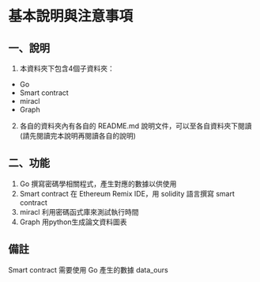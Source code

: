 # 基本說明與注意事項

## 一、說明

1. 本資料夾下包含4個子資料夾：
- Go
- Smart contract  
- miracl  
- Graph  

2. 各自的資料夾內有各自的 README.md 說明文件，可以至各自資料夾下閱讀 (請先閱讀完本說明再閱讀各自的說明)

## 二、功能

1. Go 撰寫密碼學相關程式，產生對應的數據以供使用  
2. Smart contract 在 Ethereum Remix IDE，用 solidity 語言撰寫 smart contract
3. miracl 利用密碼函式庫來測試執行時間  
4. Graph 用python生成論文資料圖表  

## 備註

Smart contract 需要使用 Go 產生的數據 data_ours
